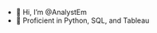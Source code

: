- 👋 Hi, I’m @AnalystEm
- 🌱 Proficient in Python, SQL, and Tableau
<!---
AnalystEm/AnalystEm is a ✨ special ✨ repository because its `README.md` (this file) appears on your GitHub profile.
You can click the Preview link to take a look at your changes.
--->
